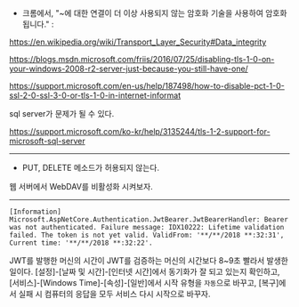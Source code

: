 - 크롬에서, "~에 대한 연결이 더 이상 사용되지 않는 암호화 기술을 사용하여 암호화됩니다."  : 

https://en.wikipedia.org/wiki/Transport_Layer_Security#Data_integrity



https://blogs.msdn.microsoft.com/friis/2016/07/25/disabling-tls-1-0-on-your-windows-2008-r2-server-just-because-you-still-have-one/





https://support.microsoft.com/en-us/help/187498/how-to-disable-pct-1-0-ssl-2-0-ssl-3-0-or-tls-1-0-in-internet-informat



sql server가 문제가 될 수 있다.

https://support.microsoft.com/ko-kr/help/3135244/tls-1-2-support-for-microsoft-sql-server

---

- PUT, DELETE 메소드가 허용되지 않는다.

웹 서버에서 WebDAV를 비활성화 시켜보자.

---

```
[Information] Microsoft.AspNetCore.Authentication.JwtBearer.JwtBearerHandler: Bearer was not authenticated. Failure message: IDX10222: Lifetime validation failed. The token is not yet valid. ValidFrom: '**/**/2018 **:32:31', Current time: '**/**/2018 **:32:22'. 
```

JWT를 발행한 머신의 시간이 JWT를 검증하는 머신의 시간보다 8~9초 빨라서 발생한 일이다. [설정]-[날짜 및 시간]-[인터넷 시간]에서 동기화가 잘 되고 있는지 확인하고, [서비스]-[Windows Time]-[속성]-[일반]에서 시작 유형을 `자동`으로 바꾸고, [복구]에서 실패 시 컴퓨터의 응답을 모두 서비스 다시 시작으로 바꾸자.